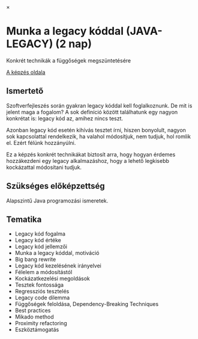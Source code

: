 ×

# Munka a legacy kóddal (JAVA-LEGACY) (2 nap)

Konkrét technikák a függőségek megszüntetésére

[A képzés oldala](https://www.training360.com/kepzes/java-legacy)

## Ismertető

Szoftverfejleszés során gyakran legacy kóddal kell foglalkoznunk. De mit is jelent maga a fogalom? A sok definíció között találhatunk egy nagyon konkrétat is: legacy kód az, amihez nincs teszt.

Azonban legacy kód esetén kihívás tesztet írni, hiszen bonyolult, nagyon sok kapcsolattal rendelkezik, ha valahol módosítjuk, nem tudjuk, hol romlik el. Ezért félünk hozzányúlni.

Ez a képzés konkrét technikákat biztosít arra, hogy hogyan érdemes hozzákezdeni egy legacy alkalmazáshoz, hogy a lehető legkisebb kockázattal módosítani tudjuk.

## Szükséges előképzettség

Alapszintű Java programozási ismeretek.

## Tematika

  * Legacy kód fogalma
  * Legacy kód értéke
  * Legacy kód jellemzői
  * Munka a legacy kóddal, motiváció
  * Big bang rewrite
  * Legacy kód kezelésének irányelvei
  * Félelem a módosítástól
  * Kockázatkezelési megoldások
  * Tesztek fontossága
  * Regressziós tesztelés
  * Legacy code dilemma
  * Függőségek feloldása, Dependency-Breaking Techniques
  * Best practices
  * Mikado method
  * Proximity refactoring
  * Eszköztámogatás